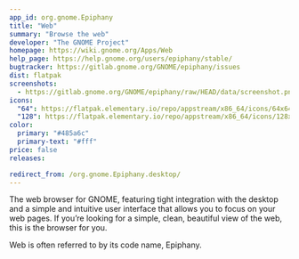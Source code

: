 ```yaml
---
app_id: org.gnome.Epiphany
title: "Web"
summary: "Browse the web"
developer: "The GNOME Project"
homepage: https://wiki.gnome.org/Apps/Web
help_page: https://help.gnome.org/users/epiphany/stable/
bugtracker: https://gitlab.gnome.org/GNOME/epiphany/issues
dist: flatpak
screenshots:
  - https://gitlab.gnome.org/GNOME/epiphany/raw/HEAD/data/screenshot.png
icons:
  "64": https://flatpak.elementary.io/repo/appstream/x86_64/icons/64x64/org.gnome.Epiphany.png
  "128": https://flatpak.elementary.io/repo/appstream/x86_64/icons/128x128/org.gnome.Epiphany.png
color:
  primary: "#485a6c"
  primary-text: "#fff"
price: false
releases:

redirect_from: /org.gnome.Epiphany.desktop/
---
```


<p>The web browser for GNOME, featuring tight integration with the desktop and a simple and intuitive user interface that allows you to focus on your web pages. If you’re looking for a simple, clean, beautiful view of the web, this is the browser for you.</p>
<p>Web is often referred to by its code name, Epiphany.</p>